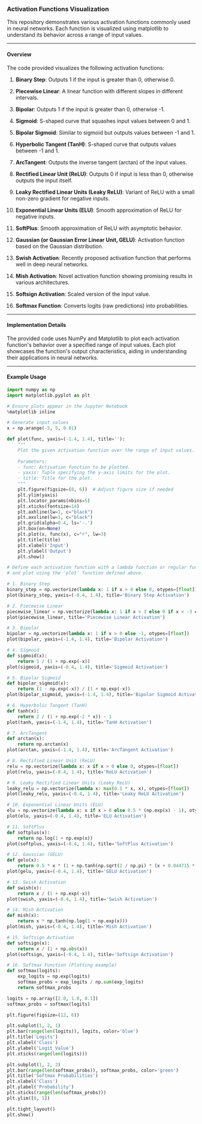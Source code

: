 ### Activation Functions Visualization

This repository demonstrates various activation functions commonly used in neural networks. Each function is visualized using matplotlib to understand its behavior across a range of input values.

---

#### Overview

The code provided visualizes the following activation functions:

1. **Binary Step**: Outputs 1 if the input is greater than 0, otherwise 0.
   
2. **Piecewise Linear**: A linear function with different slopes in different intervals.
   
3. **Bipolar**: Outputs 1 if the input is greater than 0, otherwise -1.
   
4. **Sigmoid**: S-shaped curve that squashes input values between 0 and 1.
   
5. **Bipolar Sigmoid**: Similar to sigmoid but outputs values between -1 and 1.
   
6. **Hyperbolic Tangent (TanH)**: S-shaped curve that outputs values between -1 and 1.
   
7. **ArcTangent**: Outputs the inverse tangent (arctan) of the input values.
   
8. **Rectified Linear Unit (ReLU)**: Outputs 0 if input is less than 0, otherwise outputs the input itself.
   
9. **Leaky Rectified Linear Units (Leaky ReLU)**: Variant of ReLU with a small non-zero gradient for negative inputs.
   
10. **Exponential Linear Units (ELU)**: Smooth approximation of ReLU for negative inputs.
   
11. **SoftPlus**: Smooth approximation of ReLU with asymptotic behavior.
   
12. **Gaussian (or Gaussian Error Linear Unit, GELU)**: Activation function based on the Gaussian distribution.
   
13. **Swish Activation**: Recently proposed activation function that performs well in deep neural networks.
   
14. **Mish Activation**: Novel activation function showing promising results in various architectures.
   
15. **Softsign Activation**: Scaled version of the input value.
   
16. **Softmax Function**: Converts logits (raw predictions) into probabilities.

---

#### Implementation Details

The provided code uses NumPy and Matplotlib to plot each activation function's behavior over a specified range of input values. Each plot showcases the function's output characteristics, aiding in understanding their applications in neural networks.

---

#### Example Usage

```python
import numpy as np
import matplotlib.pyplot as plt

# Ensure plots appear in the Jupyter Notebook
%matplotlib inline

# Generate input values
x = np.arange(-5, 5, 0.01)

def plot(func, yaxis=(-1.4, 1.4), title=''):
    """
    Plot the given activation function over the range of input values.
    
    Parameters:
    - func: Activation function to be plotted.
    - yaxis: Tuple specifying the y-axis limits for the plot.
    - title: Title for the plot.
    """
    plt.figure(figsize=(8, 6))  # Adjust figure size if needed
    plt.ylim(yaxis)
    plt.locator_params(nbins=5)
    plt.xticks(fontsize=14)
    plt.axhline(lw=1, c="black")
    plt.axvline(lw=1, c="black")
    plt.grid(alpha=0.4, ls='-.')
    plt.box(on=None)
    plt.plot(x, func(x), c="r", lw=3)
    plt.title(title)
    plt.xlabel('Input')
    plt.ylabel('Output')
    plt.show()

# Define each activation function with a lambda function or regular function
# and plot using the 'plot' function defined above.

# 1. Binary Step
binary_step = np.vectorize(lambda x: 1 if x > 0 else 0, otypes=[float])
plot(binary_step, yaxis=(-0.4, 1.4), title='Binary Step Activation')

# 2. Piecewise Linear
piecewise_linear = np.vectorize(lambda x: 1 if x > 3 else 0 if x < -3 else 1/6 * x + 1/2, otypes=[float])
plot(piecewise_linear, title='Piecewise Linear Activation')

# 3. Bipolar
bipolar = np.vectorize(lambda x: 1 if x > 0 else -1, otypes=[float])
plot(bipolar, yaxis=(-1.4, 1.4), title='Bipolar Activation')

# 4. Sigmoid
def sigmoid(x):
    return 1 / (1 + np.exp(-x))
plot(sigmoid, yaxis=(-0.4, 1.4), title='Sigmoid Activation')

# 5. Bipolar Sigmoid
def bipolar_sigmoid(x):
    return (1 - np.exp(-x)) / (1 + np.exp(-x))
plot(bipolar_sigmoid, yaxis=(-1.4, 1.4), title='Bipolar Sigmoid Activation')

# 6. Hyperbolic Tangent (TanH)
def tanh(x):
    return 2 / (1 + np.exp(-2 * x)) - 1
plot(tanh, yaxis=(-1.4, 1.4), title='TanH Activation')

# 7. ArcTangent
def arctan(x):
    return np.arctan(x)
plot(arctan, yaxis=(-1.4, 1.4), title='ArcTangent Activation')

# 8. Rectified Linear Unit (ReLU)
relu = np.vectorize(lambda x: x if x > 0 else 0, otypes=[float])
plot(relu, yaxis=(-0.4, 1.4), title='ReLU Activation')

# 9. Leaky Rectified Linear Units (Leaky ReLU)
leaky_relu = np.vectorize(lambda x: max(0.1 * x, x), otypes=[float])
plot(leaky_relu, yaxis=(-0.4, 1.4), title='Leaky ReLU Activation')

# 10. Exponential Linear Units (ELU)
elu = np.vectorize(lambda x: x if x > 0 else 0.5 * (np.exp(x) - 1), otypes=[float])
plot(elu, yaxis=(-0.4, 1.4), title='ELU Activation')

# 11. SoftPlus
def softplus(x):
    return np.log(1 + np.exp(x))
plot(softplus, yaxis=(-0.4, 1.4), title='SoftPlus Activation')

# 12. Gaussian (GELU)
def gelu(x):
    return 0.5 * x * (1 + np.tanh(np.sqrt(2 / np.pi) * (x + 0.044715 * np.power(x, 3))))
plot(gelu, yaxis=(-0.4, 1.4), title='GELU Activation')

# 13. Swish Activation
def swish(x):
    return x / (1 + np.exp(-x))
plot(swish, yaxis=(-0.4, 1.4), title='Swish Activation')

# 14. Mish Activation
def mish(x):
    return x * np.tanh(np.log(1 + np.exp(x)))
plot(mish, yaxis=(-0.4, 1.4), title='Mish Activation')

# 15. Softsign Activation
def softsign(x):
    return x / (1 + np.abs(x))
plot(softsign, yaxis=(-0.4, 1.4), title='Softsign Activation')

# 16. Softmax Function (Plotting example)
def softmax(logits):
    exp_logits = np.exp(logits)
    softmax_probs = exp_logits / np.sum(exp_logits)
    return softmax_probs

logits = np.array([2.0, 1.0, 0.1])
softmax_probs = softmax(logits)

plt.figure(figsize=(12, 6))

plt.subplot(1, 2, 1)
plt.bar(range(len(logits)), logits, color='blue')
plt.title('Logits')
plt.xlabel('Class')
plt.ylabel('Logit Value')
plt.xticks(range(len(logits)))

plt.subplot(1, 2, 2)
plt.bar(range(len(softmax_probs)), softmax_probs, color='green')
plt.title('Softmax Probabilities')
plt.xlabel('Class')
plt.ylabel('Probability')
plt.xticks(range(len(softmax_probs)))
plt.ylim([0, 1])

plt.tight_layout()
plt.show()
